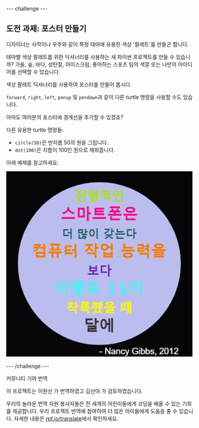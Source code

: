--- challenge ---

## 도전 과제: 포스터 만들기

디자이너는 사막이나 우주와 같이 특정 테마에 유용한 색상 '팔레트'를 만들곤 합니다.

테마별 색상 팔레트를 위한 딕셔너리를 사용하는 새 파이썬 프로젝트를 만들 수 있습니까? 가을, 숲, 바다, 성탄절, 아이스크림, 좋아하는 스포츠 팀의 색깔 또는 나만의 아이디어를 선택할 수 있습니다.

색상 팔레트 딕셔너리를 사용하여 포스터를 만들어 봅시다.

`forward`, `right`, `left`, `penup` 및 `pendown`과 같이 다른 turtle 명령을 사용할 수도 있습니다.

아마도 여러분의 포스터에 경계선을 추가할 수 있겠죠?

다른 유용한 turtle 명령들:

+ `circle(50)`은 반지름 50의 원을 그립니다.
+ `dot(100)`은 지름이 100인 원으로 채워줍니다. 

아래 예제를 참고하세요:

![screenshot](images/colourful-finished.png)

--- /challenge ---


커뮤니티 기여 번역

이 프로젝트는 이완선 가 번역하였고 김선아 가 검토하였습니다.

우리의 놀라운 번역 자원 봉사자들은 전 세계의 어린이들에게 코딩을 배울 수 있는 기회를 제공합니다. 우리 프로젝트 번역에 참여하여 더 많은 아이들에게 도움을 줄 수 있습니다. 자세한 내용은 [rpf.io/translate](https://rpf.io/translate)에서 확인하세요.